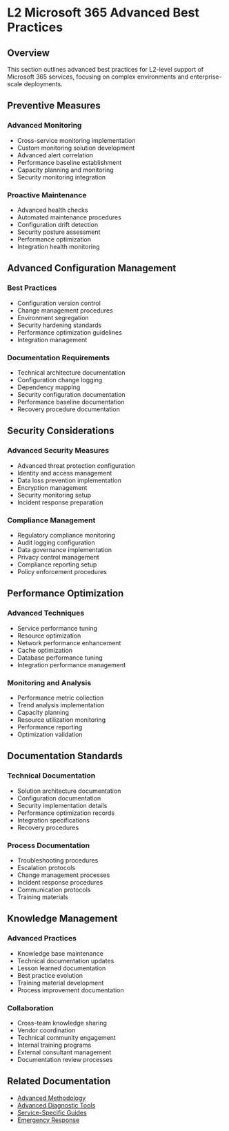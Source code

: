 # L2 Microsoft 365 Advanced Best Practices

## Overview
This section outlines advanced best practices for L2-level support of Microsoft 365 services, focusing on complex environments and enterprise-scale deployments.

## Preventive Measures
### Advanced Monitoring
- Cross-service monitoring implementation
- Custom monitoring solution development
- Advanced alert correlation
- Performance baseline establishment
- Capacity planning and monitoring
- Security monitoring integration

### Proactive Maintenance
- Advanced health checks
- Automated maintenance procedures
- Configuration drift detection
- Security posture assessment
- Performance optimization
- Integration health monitoring

## Advanced Configuration Management
### Best Practices
- Configuration version control
- Change management procedures
- Environment segregation
- Security hardening standards
- Performance optimization guidelines
- Integration management

### Documentation Requirements
- Technical architecture documentation
- Configuration change logging
- Dependency mapping
- Security configuration documentation
- Performance baseline documentation
- Recovery procedure documentation

## Security Considerations
### Advanced Security Measures
- Advanced threat protection configuration
- Identity and access management
- Data loss prevention implementation
- Encryption management
- Security monitoring setup
- Incident response preparation

### Compliance Management
- Regulatory compliance monitoring
- Audit logging configuration
- Data governance implementation
- Privacy control management
- Compliance reporting setup
- Policy enforcement procedures

## Performance Optimization
### Advanced Techniques
- Service performance tuning
- Resource optimization
- Network performance enhancement
- Cache optimization
- Database performance tuning
- Integration performance management

### Monitoring and Analysis
- Performance metric collection
- Trend analysis implementation
- Capacity planning
- Resource utilization monitoring
- Performance reporting
- Optimization validation

## Documentation Standards
### Technical Documentation
- Solution architecture documentation
- Configuration documentation
- Security implementation details
- Performance optimization records
- Integration specifications
- Recovery procedures

### Process Documentation
- Troubleshooting procedures
- Escalation protocols
- Change management processes
- Incident response procedures
- Communication protocols
- Training materials

## Knowledge Management
### Advanced Practices
- Knowledge base maintenance
- Technical documentation updates
- Lesson learned documentation
- Best practice evolution
- Training material development
- Process improvement documentation

### Collaboration
- Cross-team knowledge sharing
- Vendor coordination
- Technical community engagement
- Internal training programs
- External consultant management
- Documentation review processes

## Related Documentation
- [Advanced Methodology](../methodology/index.md)
- [Advanced Diagnostic Tools](../diagnostic_tools/index.md)
- [Service-Specific Guides](../services/index.md)
- [Emergency Response](../emergency_response/index.md)

